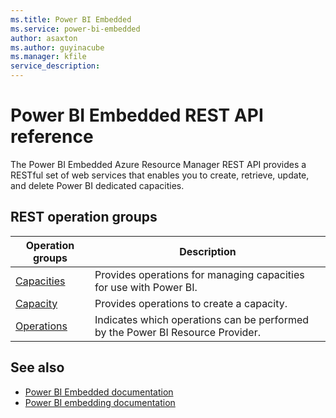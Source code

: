 ```yaml
---
ms.title: Power BI Embedded
ms.service: power-bi-embedded
author: asaxton
ms.author: guyinacube
ms.manager: kfile
service_description:
---
```

# Power BI Embedded REST API reference

The Power BI Embedded Azure Resource Manager REST API provides a RESTful set of web services that enables you to create, retrieve, update, and delete Power BI dedicated capacities.

## REST operation groups

| Operation groups                                                                  | Description                                                                       |
|-----------------------------------------------------------------------------------|-----------------------------------------------------------------------------------|
| [Capacities](~/docs-ref-autogen/power-bi-embedded/Capacities.json) | Provides operations for managing capacities for use with Power BI. |
| [Capacity](~/docs-ref-autogen/power-bi-embedded/Capacity.json) | Provides operations to create a capacity. |
| [Operations](~/docs-ref-autogen/power-bi-embedded/Operations.json) | Indicates which operations can be performed by the Power BI Resource Provider. |

## See also

* [Power BI Embedded documentation](https://docs.microsoft.com/azure/power-bi-embedded/)
* [Power BI embedding documentation](https://powerbi.microsoft.com/documentation/powerbi-developer-embedding-content/)
